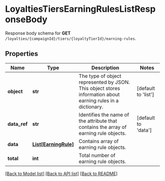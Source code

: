 # LoyaltiesTiersEarningRulesListResponseBody

Response body schema for **GET** `/loyalties/{campaignId}/tiers/{loyaltyTierId}/earning-rules`.

## Properties
Name | Type | Description | Notes
------------ | ------------- | ------------- | -------------
**object** | **str** | The type of object represented by JSON. This object stores information about earning rules in a dictionary. | [default to 'list']
**data_ref** | **str** | Identifies the name of the attribute that contains the array of earning rule objects. | [default to 'data']
**data** | [**List[EarningRule]**](EarningRule.md) | Contains array of earning rule objects. | 
**total** | **int** | Total number of earning rule objects. | 

[[Back to Model list]](../README.md#documentation-for-models) [[Back to API list]](../README.md#documentation-for-api-endpoints) [[Back to README]](../README.md)


